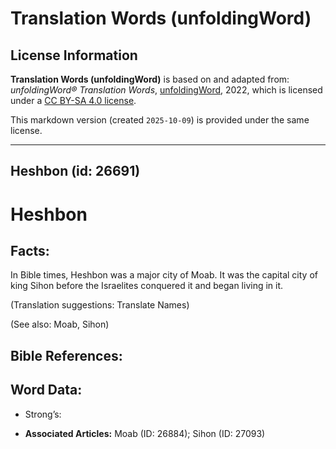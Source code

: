 # Translation Words (unfoldingWord)

## License Information

**Translation Words (unfoldingWord)** is based on and adapted from: _unfoldingWord® Translation Words_, [unfoldingWord](https://unfoldingword.org/utw), 2022, which is licensed under a [CC BY-SA 4.0 license](https://creativecommons.org/licenses/by-sa/4.0/legalcode.en).

This markdown version (created `2025-10-09`) is provided under the same license.



--------------------------------

## Heshbon (id: 26691)

Heshbon
=======

Facts:
------

In Bible times, Heshbon was a major city of Moab. It was the capital city of king Sihon before the Israelites conquered it and began living in it.

(Translation suggestions: Translate Names)

(See also: Moab, Sihon)

Bible References:
-----------------

Word Data:
----------

* Strong’s:

* **Associated Articles:** Moab (ID: 26884); Sihon (ID: 27093)

